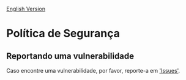 [English Version](SECURITY.EN.md)

# Política de Segurança

## Reportando uma vulnerabilidade

Caso encontre uma vulnerabilidade, por favor, reporte-a em ['Issues'](https://github.com/Henriquemcc/Duck_DNS_Java/issues).
